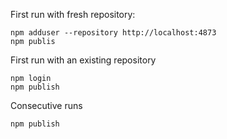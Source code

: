 First run with fresh repository:
```
npm adduser --repository http://localhost:4873
npm publis
```

First run with an existing repository
```
npm login
npm publish
```

Consecutive runs
```
npm publish
```
